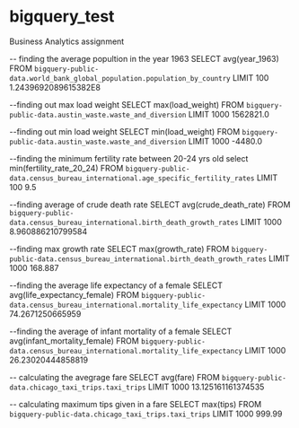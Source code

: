 # bigquery_test
Business Analytics assignment

-- finding the average popultion in the year 1963
SELECT avg(year_1963)
FROM `bigquery-public-data.world_bank_global_population.population_by_country` LIMIT 100
	1.2439692089615382E8

--finding out max load weight 
SELECT max(load_weight)
FROM `bigquery-public-data.austin_waste.waste_and_diversion` LIMIT 1000
1562821.0

--finding out min load weight 
SELECT min(load_weight)
FROM `bigquery-public-data.austin_waste.waste_and_diversion` LIMIT 1000
-4480.0

--finding the minimum fertility rate between 20-24 yrs old
select min(fertility_rate_20_24) 
FROM `bigquery-public-data.census_bureau_international.age_specific_fertility_rates` LIMIT 100
9.5

--finding average of crude death rate
SELECT avg(crude_death_rate)
FROM `bigquery-public-data.census_bureau_international.birth_death_growth_rates` LIMIT 1000
8.960886210799584

--finding max growth rate
SELECT max(growth_rate)
FROM `bigquery-public-data.census_bureau_international.birth_death_growth_rates` LIMIT 1000
168.887

--finding the average life expectancy of a female
SELECT avg(life_expectancy_female)
FROM `bigquery-public-data.census_bureau_international.mortality_life_expectancy` LIMIT 1000
74.2671250665959

--finding the average of infant mortality of a female
SELECT avg(infant_mortality_female)
FROM `bigquery-public-data.census_bureau_international.mortality_life_expectancy` LIMIT 1000
26.23020444858819

-- calculating the avegrage fare
SELECT avg(fare)
FROM `bigquery-public-data.chicago_taxi_trips.taxi_trips` LIMIT 1000
13.125161161374535

-- calculating maximum tips given in a fare
SELECT max(tips)
FROM `bigquery-public-data.chicago_taxi_trips.taxi_trips` LIMIT 1000
999.99



